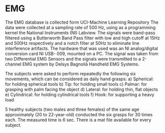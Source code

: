 # EMG
The EMG database is collected form UCI-Machine Learning Repository 
The data were collected at a sampling rate of 500 Hz,
using as a programming kernel the National Instruments (NI) Labview.
The signals were band-pass filtered using a Butterworth Band Pass filter with low and high cutoff at 15Hz and 500Hz respectively and a notch filter at 50Hz to eliminate line interference artifacts.
The hardware that was used was an NI analog/digital conversion card NI USB- 009, mounted on a PC.
The signal was taken from two Differential EMG Sensors and the signals were transmitted to a 2-channel EMG system by Delsys Bagnoliâ Handheld EMG Systems.

The subjects were asked to perform repeatedly the following six movements, which can be considered as daily hand grasps:
a) Spherical: for holding spherical tools
b) Tip: for holding small tools
c) Palmar: for grasping with palm facing the object
d) Lateral: for holding thin, flat objects
e) Cylindrical: for holding cylindrical tools
f) Hook: for supporting a heavy load

5 healthy subjects (two males and three females) of the same age approximately (20 to 22-year-old) conducted the six grasps for 30 times each. 
The measured time is 6 sec. There is a mat file available for every subject.
